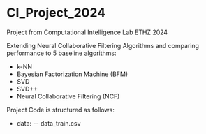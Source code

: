 # CI_Project_2024
Project from Computational Intelligence Lab ETHZ 2024

Extending Neural Collaborative Filtering Algorithms and comparing performance to 5 baseline algorithms:

- k-NN
- Bayesian Factorization Machine (BFM)
- SVD
- SVD++
- Neural Collaborative Filtering (NCF)


Project Code is structured as follows:

- data:
-- data_train.csv